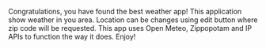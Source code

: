 Congratulations, you have found the best weather app!
This application show weather in you area. Location can be changes using edit button where zip code will be requested.
This app uses Open Meteo, Zippopotam and IP APIs to function the way it does.
Enjoy!
